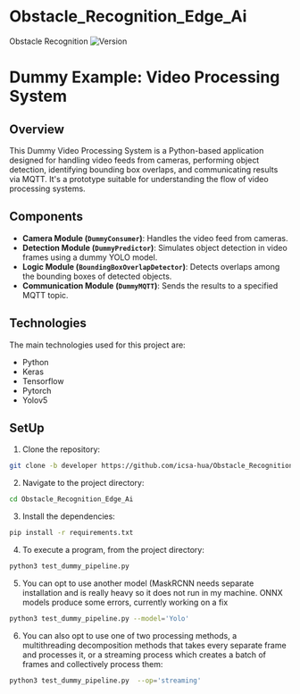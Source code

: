 # Obstacle_Recognition_Edge_Ai
Obstacle Recognition 
![Version](https://img.shields.io/badge/version-1.0.0-brightgreen.svg)

# Dummy Example: Video Processing System

## Overview
This Dummy Video Processing System is a Python-based application designed for handling video feeds from cameras, performing object detection, identifying bounding box overlaps, and communicating results via MQTT. It's a prototype suitable for understanding the flow of video processing systems.

## Components
- **Camera Module (`DummyConsumer`)**: Handles the video feed from cameras.
- **Detection Module (`DummyPredictor`)**: Simulates object detection in video frames using a dummy YOLO model.
- **Logic Module (`BoundingBoxOverlapDetector`)**: Detects overlaps among the bounding boxes of detected objects.
- **Communication Module (`DummyMQTT`)**: Sends the results to a specified MQTT topic.

## Technologies
The main technologies used for this project are: 
* Python
* Keras
* Tensorflow
* Pytorch
* Yolov5

## SetUp
1. Clone the repository:
```sh
git clone -b developer https://github.com/icsa-hua/Obstacle_Recognition_Edge_Ai.git
```
2. Navigate to the project directory:
```sh
cd Obstacle_Recognition_Edge_Ai
```
3. Install the dependencies:
```sh
pip install -r requirements.txt
```
4. To execute a program, from the project directory:
```sh
python3 test_dummy_pipeline.py
```
5. You can opt to use another model (MaskRCNN needs separate installation and is really heavy so it does not run in my machine. ONNX models produce some errors, currently working on a fix
```sh
python3 test_dummy_pipeline.py --model='Yolo' 
```
6. You can also opt to use one of two processing methods, a multithreading decomposition methods that takes every separate frame and processes it, or a streaming process which creates a batch of frames and collectively process them:
```sh
python3 test_dummy_pipeline.py  --op='streaming'
```




